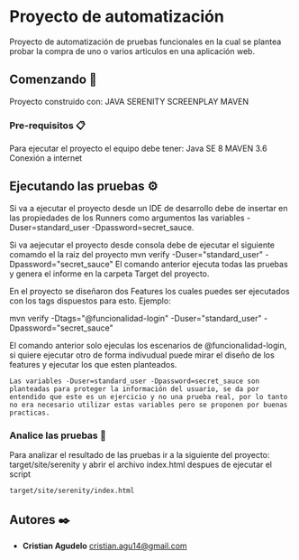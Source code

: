 # Proyecto de automatización

Proyecto de automatización de pruebas funcionales en la cual se plantea probar la compra de uno o varios articulos en una aplicación web.

## Comenzando 🚀

Proyecto construido con:
JAVA
SERENITY
SCREENPLAY
MAVEN

### Pre-requisitos 📋

Para ejecutar el proyecto el equipo debe tener:
Java SE 8
MAVEN 3.6
Conexión a internet

## Ejecutando las pruebas ⚙️

Si va a ejecutar el proyecto desde un IDE de desarrollo debe de insertar en las propiedades de los Runners como argumentos las variables -Duser=standard_user -Dpassword=secret_sauce.

Si va aejecutar el proyecto desde consola debe de ejecutar el siguiente comamdo el la raiz del proyecto
mvn verify -Duser="standard_user" -Dpassword="secret_sauce"
El comando anterior ejecuta todas las pruebas y genera el informe en la carpeta Target del proyecto.

En el proyecto se diseñaron dos Features los cuales puedes ser ejecutados con los tags dispuestos para esto. Ejemplo:

mvn verify -Dtags="@funcionalidad-login" -Duser="standard_user" -Dpassword="secret_sauce"

El comando anterior solo ejeculas los escenarios de @funcionalidad-login, si quiere ejecutar otro de forma indivudual puede mirar el diseño de los features y ejecutar los que esten planteados.
```
Las variables -Duser=standard_user -Dpassword=secret_sauce son planteadas para proteger la información del usuario, se da por entendido que este es un ejercicio y no una prueba real, por lo tanto no era necesario utilizar estas variables pero se proponen por buenas practicas.
```
### Analice las pruebas 🔩

Para analizar el resultado de las pruebas ir a la siguiente del proyecto: target/site/serenity y abrir el archivo index.html despues de ejecutar el script

```
target/site/serenity/index.html
```
## Autores ✒️

* **Cristian Agudelo** cristian.agu14@gmail.com



